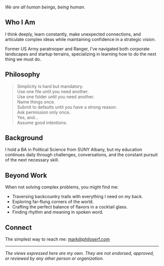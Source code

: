 _We are all human beings, being human._

## Who I Am

I think deeply, learn constantly, make unexpected connections, and articulate complex ideas while maintaining confidence in a strategic vision.

Former US Army paratrooper and Ranger, I've navigated both corporate landscapes and startup terrains, specializing in learning how to do the next thing we must do.

## Philosophy

> Simplicity is hard but mandatory.  
> Use one file until you need another.  
> Use one folder until you need another.  
> Name things once.  
> Submit to defaults until you have a strong reason.  
> Ask permission only once.  
> Yes, and...  
> Assume good intentions.

## Background

I hold a BA in Political Science from SUNY Albany, but my education continues daily through challenges, conversations, and the constant pursuit of the next necessary skill.

## Beyond Work

When not solving complex problems, you might find me:

- Traversing backcountry trails with everything I need on my back.
- Exploring far-flung corners of the world.
- Crafting the perfect balance of flavors in a cocktail glass.
- Finding rhythm and meaning in spoken word.

## Connect

The simplest way to reach me: [mark@philoserf.com](mailto:mark@philoserf.com)

---

_The views expressed here are my own. They are not endorsed, approved, or reviewed by any other person or organization._
